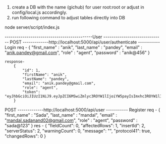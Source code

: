 1) create a DB with the name (gichub) for user root:root or adjust in config/local.js  accordingly.
2) run following command to adjust tables directly into DB

node server/script/index.js



--------------------------------------------User ------------------------------ 
POST -------------http://localhost:5000/api/user/authenticate ----------- Login 
    req - 
        {
            "first_name" : "anik",
            "last_name" : "pandey",
            "email" : "anik.pandey@gmail.com",
            "role" : "agent",
            "password" : "anik@456"
        }

    response- 
        {
            "id": 1,
            "firstName": "anik",
            "lastName": "pandey",
            "email": "anik.pandey@gmail.com",
            "role": "agent",
            "token": "eyJhbGciOiJIUzI1NiJ9.eyJpZCI6MSwiZmlyc3ROYW1lIjoiYW5payIsImxhc3ROYW1lIjoicGFuZGV5IiwiZW1haWwiOiJhbmlrLnBhbmRleUBnbWFpbC5jb20iLCJyb2xlIjoiYWdlbnQifQ.QvCuFH9mM2Fe9v3101tbd9ecigF0_nbHfQBZRo0V3j4"
        }

POST -------------http://localhost:5000/api/user ----------- Register
    req - 
        {
            "first_name" : "Sada",
            "last_name" : "mandal",
            "email" : "mandal.sadanand02@gmail.com",
            "role" : "agent",
            "password" : "sada@123"
        }
    res - 
        {
            "fieldCount": 0,
            "affectedRows": 1,
            "insertId": 2,
            "serverStatus": 2,
            "warningCount": 0,
            "message": "",
            "protocol41": true,
            "changedRows": 0
        }

